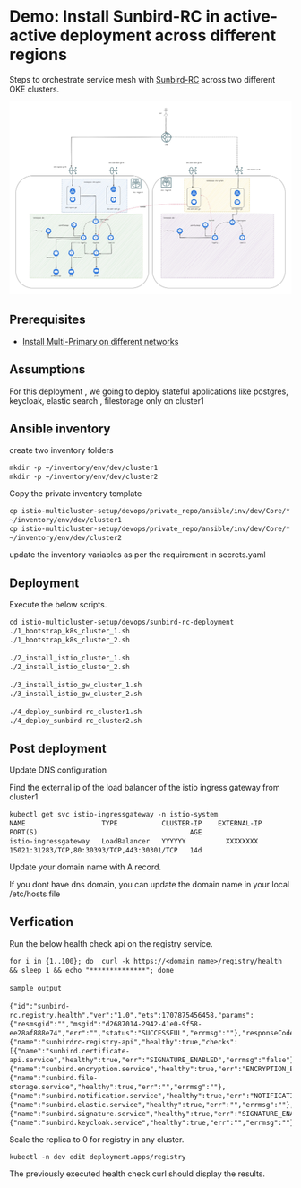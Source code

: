# Demo: Install Sunbird-RC in active-active deployment across different regions

Steps to orchestrate service mesh with [Sunbird-RC](https://rc.sunbird.org/learn/readme) across two different OKE clusters.

![architecture](images/multicluster-2.jpg)

## Prerequisites

- [Install Multi-Primary on different networks](../istio-samples/multi-primary-diff-nw-oci/)

## Assumptions

For this deployment , we going to deploy stateful applications like postgres, keycloak, elastic search , filestorage only on cluster1

## Ansible inventory

create two inventory folders 

```
mkdir -p ~/inventory/env/dev/cluster1
mkdir -p ~/inventory/env/dev/cluster2
```

Copy the private inventory template 

```
cp istio-multicluster-setup/devops/private_repo/ansible/inv/dev/Core/* ~/inventory/env/dev/cluster1
cp istio-multicluster-setup/devops/private_repo/ansible/inv/dev/Core/* ~/inventory/env/dev/cluster2

```
update the inventory variables as per the requirement in secrets.yaml

## Deployment

Execute the below scripts.

```
cd istio-multicluster-setup/devops/sunbird-rc-deployment
./1_bootstrap_k8s_cluster_1.sh
./1_bootstrap_k8s_cluster_2.sh

./2_install_istio_cluster_1.sh
./2_install_istio_cluster_2.sh

./3_install_istio_gw_cluster_1.sh
./3_install_istio_gw_cluster_2.sh

./4_deploy_sunbird-rc_cluster1.sh
./4_deploy_sunbird-rc_cluster2.sh

```

## Post deployment

Update DNS configuration

Find the external ip of the load balancer of the istio ingress gateway from cluster1

```
kubectl get svc istio-ingressgateway -n istio-system
NAME                   TYPE           CLUSTER-IP    EXTERNAL-IP     PORT(S)                                      AGE
istio-ingressgateway   LoadBalancer   YYYYYY          XXXXXXXX      15021:31283/TCP,80:30393/TCP,443:30301/TCP   14d

```

Update your domain name with A record.

If you dont have dns domain, you can update the domain name in your local /etc/hosts file

## Verfication

Run the below health check api on the registry service.

```
for i in {1..100}; do  curl -k https://<domain_name>/registry/health && sleep 1 && echo "**************"; done

sample output

{"id":"sunbird-rc.registry.health","ver":"1.0","ets":1707875456458,"params":{"resmsgid":"","msgid":"d2687014-2942-41e0-9f58-ee28af888e74","err":"","status":"SUCCESSFUL","errmsg":""},"responseCode":"OK","result":{"name":"sunbirdrc-registry-api","healthy":true,"checks":[{"name":"sunbird.certificate-api.service","healthy":true,"err":"SIGNATURE_ENABLED","errmsg":"false"},{"name":"sunbird.encryption.service","healthy":true,"err":"ENCRYPTION_ENABLED","errmsg":"false"},{"name":"sunbird.file-storage.service","healthy":true,"err":"","errmsg":""},{"name":"sunbird.notification.service","healthy":true,"err":"NOTIFICATION_ENABLED","errmsg":"false"},{"name":"sunbird.elastic.service","healthy":true,"err":"","errmsg":""},{"name":"sunbird.signature.service","healthy":true,"err":"SIGNATURE_ENABLED","errmsg":"false"},{"name":"sunbird.keycloak.service","healthy":true,"err":"","errmsg":""}]}}

```

Scale the replica to 0 for registry in any cluster.

```
kubectl -n dev edit deployment.apps/registry

```

The previously executed health check curl should display the results.